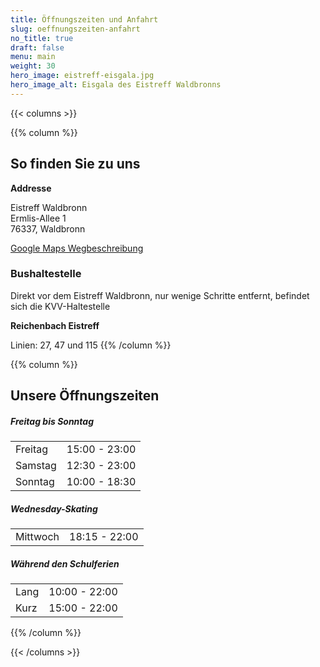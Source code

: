 ```yaml
---
title: Öffnungszeiten und Anfahrt
slug: oeffnungszeiten-anfahrt
no_title: true
draft: false
menu: main
weight: 30
hero_image: eistreff-eisgala.jpg
hero_image_alt: Eisgala des Eistreff Waldbronns
---
```


{{< columns >}}

{{% column %}}
## So finden Sie zu uns

**Addresse**

Eistreff Waldbronn  
Ermlis-Allee 1  
76337, Waldbronn

[Google Maps Wegbeschreibung](https://www.google.de/maps/dir//Eistreff+Waldbronn,+Ermlis-Allee+1,+76337+Waldbronn)

### Bushaltestelle

Direkt vor dem Eistreff Waldbronn, nur wenige Schritte entfernt, befindet sich die KVV-Haltestelle

**Reichenbach Eistreff**

Linien: 27, 47 und 115
{{% /column %}}

{{% column %}}
## Unsere Öffnungszeiten

##### Freitag bis Sonntag
|||
|-|-|
| Freitag | 15:00 - 23:00 |
| Samstag | 12:30 - 23:00 |
| Sonntag | 10:00 - 18:30 |

##### Wednesday-Skating
|||
|-|-|
| Mittwoch | 18:15 - 22:00 |

##### Während den Schulferien
|||
|-|-|
| Lang | 10:00 - 22:00 |
| Kurz | 15:00 - 22:00 |

{{% /column %}}

{{< /columns >}}
